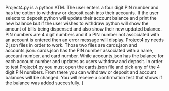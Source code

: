 Project4.py is a python ATM. The user enters a four digit PIN number and has the option to withdraw or deposit cash into their accounts. If the user selects to deposit python will update their account balance and print the new balance but if the user wishes to withdraw python will show the amount of bills being dispensed and also show their new updated balance. PIN numbers are 4 digit numbers and if a PIN number not associated with an account is entered then an error message will display. Project4.py needs 2 json files in order to work. Those two files are cards.json and accounts.json. cards.json has the PIN number associated with a name, account number, and card number. While accounts.json has the balance for each account number and updates as users withdraw and deposit. In order to test Project4.py you must open the cards.json file and pick any of the 4 digit PIN numbers. From there you can withdraw or deposit and account balances will be changed. You will receive a confirmation test that shows if the balance was added succesfully. }
